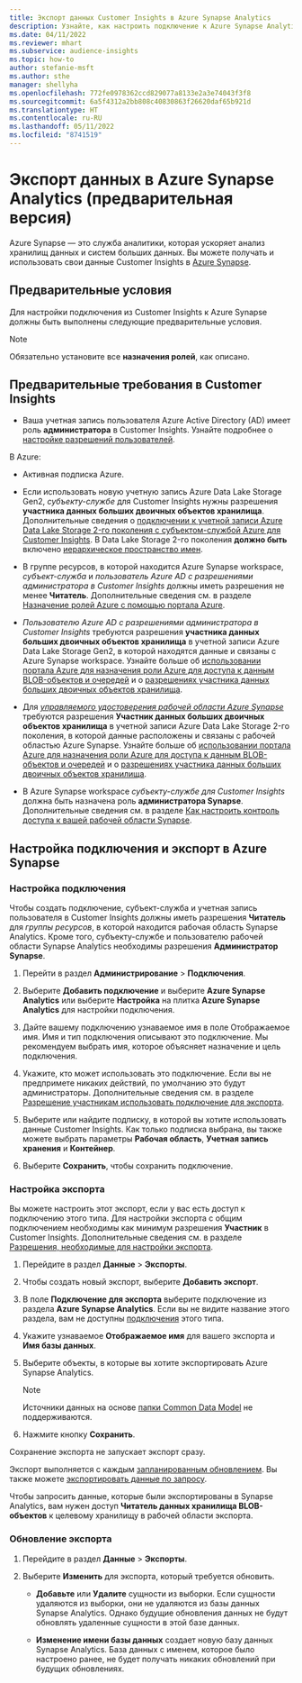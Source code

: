 ```yaml
---
title: Экспорт данных Customer Insights в Azure Synapse Analytics
description: Узнайте, как настроить подключение к Azure Synapse Analytics.
ms.date: 04/11/2022
ms.reviewer: mhart
ms.subservice: audience-insights
ms.topic: how-to
author: stefanie-msft
ms.author: sthe
manager: shellyha
ms.openlocfilehash: 772fe0978362ccd829077a8133e2a3e74043f3f8
ms.sourcegitcommit: 6a5f4312a2bb808c40830863f26620daf65b921d
ms.translationtype: HT
ms.contentlocale: ru-RU
ms.lasthandoff: 05/11/2022
ms.locfileid: "8741519"
---
```

# <a name="export-data-to-azure-synapse-analytics-preview"></a>Экспорт данных в Azure Synapse Analytics (предварительная версия)

Azure Synapse — это служба аналитики, которая ускоряет анализ хранилищ данных и систем больших данных. Вы можете получать и использовать свои данные Customer Insights в [Azure Synapse](/azure/synapse-analytics/overview-what-is).

## <a name="prerequisites"></a>Предварительные условия

Для настройки подключения из Customer Insights к Azure Synapse должны быть выполнены следующие предварительные условия.

> [!NOTE]
> Обязательно установите все **назначения ролей**, как описано.  

## <a name="prerequisites-in-customer-insights"></a>Предварительные требования в Customer Insights

* Ваша учетная запись пользователя Azure Active Directory (AD) имеет роль **администратора** в Customer Insights. Узнайте подробнее о [настройке разрешений пользователей](permissions.md#assign-roles-and-permissions).

В Azure: 

- Активная подписка Azure.

- Если использовать новую учетную запись Azure Data Lake Storage Gen2, *субъекту-службе* для Customer Insights нужны разрешения **участника данных больших двоичных объектов хранилища**. Дополнительные сведения о [подключении к учетной записи Azure Data Lake Storage 2-го поколения с субъектом-службой Azure для Customer Insights](connect-service-principal.md). В Data Lake Storage 2-го поколения **должно быть** включено [иерархическое пространство имен](/azure/storage/blobs/data-lake-storage-namespace).

- В группе ресурсов, в которой находится Azure Synapse workspace, *субъект-служба* и *пользователь Azure AD с разрешениями администратора в Customer Insights* должны иметь разрешения не менее **Читатель**. Дополнительные сведения см. в разделе [Назначение ролей Azure с помощью портала Azure](/azure/role-based-access-control/role-assignments-portal).

- *Пользователю Azure AD с разрешениями администратора в Customer Insights* требуются разрешения **участника данных больших двоичных объектов хранилища** в учетной записи Azure Data Lake Storage Gen2, в которой находятся данные и связаны с Azure Synapse workspace. Узнайте больше об [использовании портала Azure для назначения роли Azure для доступа к данным BLOB-объектов и очередей](/azure/storage/common/storage-auth-aad-rbac-portal) и о [разрешениях участника данных больших двоичных объектов хранилища](/azure/role-based-access-control/built-in-roles#storage-blob-data-contributor).

- Для *[управляемого удостоверения рабочей области Azure Synapse](/azure/synapse-analytics/security/synapse-workspace-managed-identity)* требуются разрешения **Участник данных больших двоичных объектов хранилища** в учетной записи Azure Data Lake Storage 2-го поколения, в которой данные расположены и связаны с рабочей областью Azure Synapse. Узнайте больше об [использовании портала Azure для назначения роли Azure для доступа к данным BLOB-объектов и очередей](/azure/storage/common/storage-auth-aad-rbac-portal) и о [разрешениях участника данных больших двоичных объектов хранилища](/azure/role-based-access-control/built-in-roles#storage-blob-data-contributor).

- В Azure Synapse workspace *субъекту-службе для Customer Insights* должна быть назначена роль **администратора Synapse**. Дополнительные сведения см. в разделе [Как настроить контроль доступа к вашей рабочей области Synapse](/azure/synapse-analytics/security/how-to-set-up-access-control).

## <a name="set-up-the-connection-and-export-to-azure-synapse"></a>Настройка подключения и экспорт в Azure Synapse

### <a name="configure-a-connection"></a>Настройка подключения

Чтобы создать подключение, субъект-служба и учетная запись пользователя в Customer Insights должны иметь разрешения **Читатель** для *группы ресурсов*, в которой находится рабочая область Synapse Analytics. Кроме того, субъекту-службе и пользователю рабочей области Synapse Analytics необходимы разрешения **Администратор Synapse**. 

1. Перейти в раздел **Администрирование** > **Подключения**.

1. Выберите **Добавить подключение** и выберите **Azure Synapse Analytics** или выберите **Настройка** на плитка **Azure Synapse Analytics** для настройки подключения.

1. Дайте вашему подключению узнаваемое имя в поле Отображаемое имя. Имя и тип подключения описывают это подключение. Мы рекомендуем выбрать имя, которое объясняет назначение и цель подключения.

1. Укажите, кто может использовать это подключение. Если вы не предпримете никаких действий, по умолчанию это будут администраторы. Дополнительные сведения см. в разделе [Разрешение участникам использовать подключение для экспорта](connections.md#allow-contributors-to-use-a-connection-for-exports).

1. Выберите или найдите подписку, в которой вы хотите использовать данные Customer Insights. Как только подписка выбрана, вы также можете выбрать параметры **Рабочая область**, **Учетная запись хранения** и **Контейнер**.

1. Выберите **Сохранить**, чтобы сохранить подключение.

### <a name="configure-an-export"></a>Настройка экспорта

Вы можете настроить этот экспорт, если у вас есть доступ к подключению этого типа. Для настройки экспорта с общим подключением необходимы как минимум разрешения **Участник** в Customer Insights. Дополнительные сведения см. в разделе [Разрешения, необходимые для настройки экспорта](export-destinations.md#set-up-a-new-export).

1. Перейдите в раздел **Данные** > **Экспорты**.

1. Чтобы создать новый экспорт, выберите **Добавить экспорт**.

1. В поле **Подключение для экспорта** выберите подключение из раздела **Azure Synapse Analytics**. Если вы не видите название этого раздела, вам не доступны [подключения](connections.md) этого типа.

1. Укажите узнаваемое **Отображаемое имя** для вашего экспорта и **Имя базы данных**.

1. Выберите объекты, в которые вы хотите экспортировать Azure Synapse Analytics.
   > [!NOTE]
   > Источники данных на основе [папки Common Data Model](connect-common-data-model.md) не поддерживаются.

2. Нажмите кнопку **Сохранить**.

Сохранение экспорта не запускает экспорт сразу.

Экспорт выполняется с каждым [запланированным обновлением](system.md#schedule-tab). Вы также можете [экспортировать данные по запросу](export-destinations.md#run-exports-on-demand).

Чтобы запросить данные, которые были экспортированы в Synapse Analytics, вам нужен доступ **Читатель данных хранилища BLOB-объектов** к целевому хранилищу в рабочей области экспорта. 

### <a name="update-an-export"></a>Обновление экспорта

1. Перейдите в раздел **Данные** > **Экспорты**.

1. Выберите **Изменить** для экспорта, который требуется обновить.

   - **Добавьте** или **Удалите** сущности из выборки. Если сущности удаляются из выборки, они не удаляются из базы данных Synapse Analytics. Однако будущие обновления данных не будут обновлять удаленные сущности в этой базе данных.

   - **Изменение имени базы данных** создает новую базу данных Synapse Analytics. База данных с именем, которое было настроено ранее, не будет получать никаких обновлений при будущих обновлениях.
